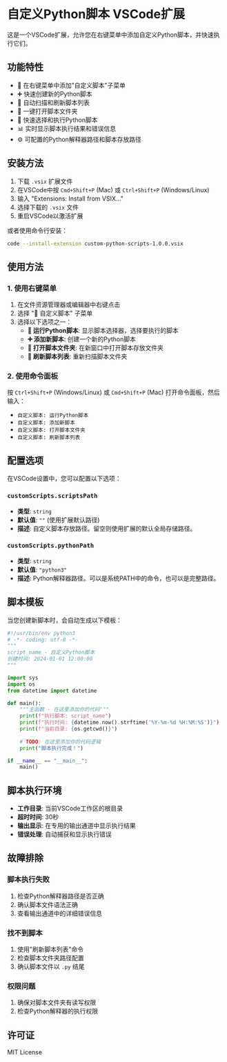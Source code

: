 # 自定义Python脚本 VSCode扩展

这是一个VSCode扩展，允许您在右键菜单中添加自定义Python脚本，并快速执行它们。

## 功能特性

- 🐍 在右键菜单中添加"自定义脚本"子菜单
- ➕ 快速创建新的Python脚本
- 🔄 自动扫描和刷新脚本列表
- 📁 一键打开脚本文件夹
- 🚀 快速选择和执行Python脚本
- 📊 实时显示脚本执行结果和错误信息
- ⚙️ 可配置的Python解释器路径和脚本存放路径

## 安装方法

1. 下载 `.vsix` 扩展文件
2. 在VSCode中按 `Cmd+Shift+P` (Mac) 或 `Ctrl+Shift+P` (Windows/Linux)
3. 输入 "Extensions: Install from VSIX..."
4. 选择下载的 `.vsix` 文件
5. 重启VSCode以激活扩展

或者使用命令行安装：
```bash
code --install-extension custom-python-scripts-1.0.0.vsix
```

## 使用方法

### 1. 使用右键菜单

1. 在文件资源管理器或编辑器中右键点击
2. 选择 "🐍 自定义脚本" 子菜单
3. 选择以下选项之一：
   - **🐍 运行Python脚本**: 显示脚本选择器，选择要执行的脚本
   - **➕ 添加新脚本**: 创建一个新的Python脚本
   - **📁 打开脚本文件夹**: 在新窗口中打开脚本存放文件夹
   - **🔄 刷新脚本列表**: 重新扫描脚本文件夹

### 2. 使用命令面板

按 `Ctrl+Shift+P` (Windows/Linux) 或 `Cmd+Shift+P` (Mac) 打开命令面板，然后输入：

- `自定义脚本: 运行Python脚本`
- `自定义脚本: 添加新脚本`
- `自定义脚本: 打开脚本文件夹`
- `自定义脚本: 刷新脚本列表`

## 配置选项

在VSCode设置中，您可以配置以下选项：

### `customScripts.scriptsPath`
- **类型**: `string`
- **默认值**: `""` (使用扩展默认路径)
- **描述**: 自定义脚本存放路径。留空则使用扩展的默认全局存储路径。

### `customScripts.pythonPath`
- **类型**: `string`
- **默认值**: `"python3"`
- **描述**: Python解释器路径。可以是系统PATH中的命令，也可以是完整路径。

## 脚本模板

当您创建新脚本时，会自动生成以下模板：

```python
#!/usr/bin/env python3
# -*- coding: utf-8 -*-
"""
script_name - 自定义Python脚本
创建时间: 2024-01-01 12:00:00
"""

import sys
import os
from datetime import datetime

def main():
    """主函数 - 在这里添加你的代码"""
    print(f"执行脚本: script_name")
    print(f"执行时间: {datetime.now().strftime('%Y-%m-%d %H:%M:%S')}")
    print(f"当前目录: {os.getcwd()}")
    
    # TODO: 在这里添加你的代码逻辑
    print("脚本执行完成！")

if __name__ == "__main__":
    main()
```

## 脚本执行环境

- **工作目录**: 当前VSCode工作区的根目录
- **超时时间**: 30秒
- **输出显示**: 在专用的输出通道中显示执行结果
- **错误处理**: 自动捕获和显示执行错误

## 故障排除

### 脚本执行失败

1. 检查Python解释器路径是否正确
2. 确认脚本文件语法正确
3. 查看输出通道中的详细错误信息

### 找不到脚本

1. 使用"刷新脚本列表"命令
2. 检查脚本文件夹路径配置
3. 确认脚本文件以 `.py` 结尾

### 权限问题

1. 确保对脚本文件夹有读写权限
2. 检查Python解释器的执行权限

## 许可证

MIT License